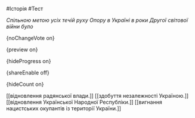 #Історія #Тест

*Спільною метою усіх течій руху Опору в Україні в роки Другої світової війни було*

{noChangeVote on}

{preview on}

{hideProgress on}

{shareEnable off}

{hideCount on}

[[відновлення радянської влади.]]
[[здобуття незалежності Україною.]]
[[відновлення Української Народної Республіки.]]
[[вигнання нацистських окупантів із території України.]]
